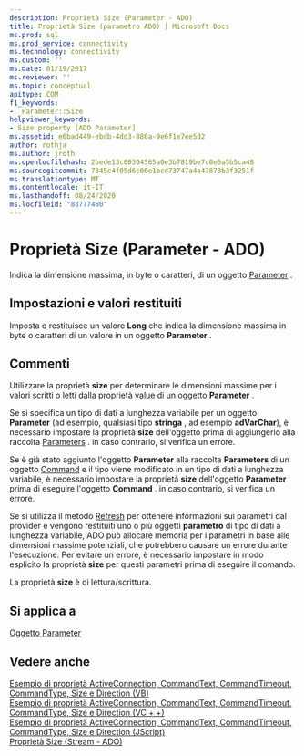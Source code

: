 ```yaml
---
description: Proprietà Size (Parameter - ADO)
title: Proprietà Size (parametro ADO) | Microsoft Docs
ms.prod: sql
ms.prod_service: connectivity
ms.technology: connectivity
ms.custom: ''
ms.date: 01/19/2017
ms.reviewer: ''
ms.topic: conceptual
apitype: COM
f1_keywords:
- _Parameter::Size
helpviewer_keywords:
- Size property [ADO Parameter]
ms.assetid: e6bad449-ebdb-4dd3-886a-9e6f1e7ee5d2
author: rothja
ms.author: jroth
ms.openlocfilehash: 2bede13c00304565a0e3b7819be7c8e6a5b5ca48
ms.sourcegitcommit: 7345e4f05d6c06e1bcd73747a4a47873b3f3251f
ms.translationtype: MT
ms.contentlocale: it-IT
ms.lasthandoff: 08/24/2020
ms.locfileid: "88777480"
---
```

# <a name="size-property-ado-parameter"></a>Proprietà Size (Parameter - ADO)
Indica la dimensione massima, in byte o caratteri, di un oggetto [Parameter](./parameter-object.md) .  
  
## <a name="settings-and-return-values"></a>Impostazioni e valori restituiti  
 Imposta o restituisce un valore **Long** che indica la dimensione massima in byte o caratteri di un valore in un oggetto **Parameter** .  
  
## <a name="remarks"></a>Commenti  
 Utilizzare la proprietà **size** per determinare le dimensioni massime per i valori scritti o letti dalla proprietà [value](./value-property-ado.md) di un oggetto **Parameter** .  
  
 Se si specifica un tipo di dati a lunghezza variabile per un oggetto **Parameter** (ad esempio, qualsiasi tipo **stringa** , ad esempio **adVarChar**), è necessario impostare la proprietà **size** dell'oggetto prima di aggiungerlo alla raccolta [Parameters](./parameters-collection-ado.md) . in caso contrario, si verifica un errore.  
  
 Se è già stato aggiunto l'oggetto **Parameter** alla raccolta **Parameters** di un oggetto [Command](./command-object-ado.md) e il tipo viene modificato in un tipo di dati a lunghezza variabile, è necessario impostare la proprietà **size** dell'oggetto **Parameter** prima di eseguire l'oggetto **Command** . in caso contrario, si verifica un errore.  
  
 Se si utilizza il metodo [Refresh](./refresh-method-ado.md) per ottenere informazioni sui parametri dal provider e vengono restituiti uno o più oggetti **parametro** di tipo di dati a lunghezza variabile, ADO può allocare memoria per i parametri in base alle dimensioni massime potenziali, che potrebbero causare un errore durante l'esecuzione. Per evitare un errore, è necessario impostare in modo esplicito la proprietà **size** per questi parametri prima di eseguire il comando.  
  
 La proprietà **size** è di lettura/scrittura.  
  
## <a name="applies-to"></a>Si applica a  
 [Oggetto Parameter](./parameter-object.md)  
  
## <a name="see-also"></a>Vedere anche  
 [Esempio di proprietà ActiveConnection, CommandText, CommandTimeout, CommandType, Size e Direction (VB)](./activeconnection-commandtext-commandtimeout-commandtype-size-example-vb.md)   
 [Esempio di proprietà ActiveConnection, CommandText, CommandTimeout, CommandType, Size e Direction (VC + +)](./activeconnection-commandtext-commandtimeout-commandtype-size-example-vc.md)   
 [Esempio di proprietà ActiveConnection, CommandText, CommandTimeout, CommandType, Size e Direction (JScript)](./activeconnection-commandtext-timeout-type-size-example-jscript.md)   
 [Proprietà Size (Stream - ADO)](./size-property-ado-stream.md)